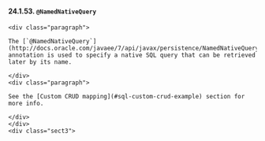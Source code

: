  #### 24.1.53. `@NamedNativeQuery`

    <div class="paragraph">

    The [`@NamedNativeQuery`](http://docs.oracle.com/javaee/7/api/javax/persistence/NamedNativeQuery.html) annotation is used to specify a native SQL query that can be retrieved later by its name.

    </div>
    <div class="paragraph">

    See the [Custom CRUD mapping](#sql-custom-crud-example) section for more info.

    </div>
    </div>
    <div class="sect3">